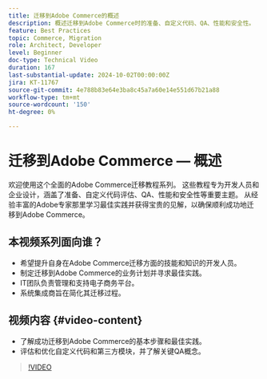 ```yaml
---
title: 迁移到Adobe Commerce的概述
description: 概述迁移到Adobe Commerce时的准备、自定义代码、QA、性能和安全性。
feature: Best Practices
topic: Commerce, Migration
role: Architect, Developer
level: Beginner
doc-type: Technical Video
duration: 167
last-substantial-update: 2024-10-02T00:00:00Z
jira: KT-11767
source-git-commit: 4e788b83e64e3ba8c45a7a60e14e551d67b21a88
workflow-type: tm+mt
source-wordcount: '150'
ht-degree: 0%

---
```



# 迁移到Adobe Commerce — 概述

欢迎使用这个全面的Adobe Commerce迁移教程系列。 这些教程专为开发人员和企业设计，涵盖了准备、自定义代码评估、QA、性能和安全性等重要主题。 从经验丰富的Adobe专家那里学习最佳实践并获得宝贵的见解，以确保顺利成功地迁移到Adobe Commerce。

## 本视频系列面向谁？

* 希望提升自身在Adobe Commerce迁移方面的技能和知识的开发人员。
* 制定迁移到Adobe Commerce的业务计划并寻求最佳实践。
* IT团队负责管理和支持电子商务平台。
* 系统集成商旨在简化其迁移过程。

## 视频内容 {#video-content}

* 了解成功迁移到Adobe Commerce的基本步骤和最佳实践。
* 评估和优化自定义代码和第三方模块，并了解关键QA概念。

>[!VIDEO](https://video.tv.adobe.com/v/3432846/?learn=on)
